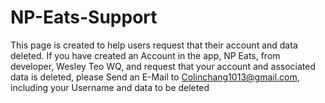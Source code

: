 # NP-Eats-Support
This page is created to help users request that their account and data deleted. If you have created an Account in the app, NP Eats, from developer, Wesley Teo WQ, and request that your account and associated data is deleted, please Send an E-Mail to Colinchang1013@gmail.com, including your Username and data to be deleted
